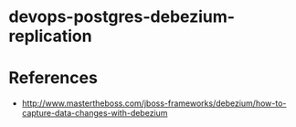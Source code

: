 # devops-postgres-debezium-replication

# References
- http://www.mastertheboss.com/jboss-frameworks/debezium/how-to-capture-data-changes-with-debezium
